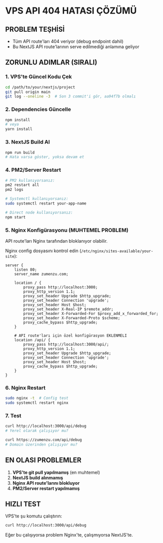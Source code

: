 # VPS API 404 HATASI ÇÖZÜMÜ

## PROBLEM TEŞHİSİ

- Tüm API route'ları 404 veriyor (debug endpoint dahil)
- Bu NextJS API route'larının serve edilmediği anlamına geliyor

## ZORUNLU ADIMLAR (SIRALI)

### 1. VPS'te Güncel Kodu Çek

```bash
cd /path/to/your/nextjs/project
git pull origin main
git log --oneline -3  # Son 3 commit'i gör, aa94f7b olmalı
```

### 2. Dependencies Güncelle

```bash
npm install
# veya
yarn install
```

### 3. NextJS Build Al

```bash
npm run build
# Hata varsa göster, yoksa devam et
```

### 4. PM2/Server Restart

```bash
# PM2 kullanıyorsanız:
pm2 restart all
pm2 logs

# Systemctl kullanıyorsanız:
sudo systemctl restart your-app-name

# Direct node kullanıyorsanız:
npm start
```

### 5. Nginx Konfigürasyonu (MUHTEMEL PROBLEM)

API route'ları Nginx tarafından bloklanıyor olabilir.

Nginx config dosyasını kontrol edin (`/etc/nginx/sites-available/your-site`):

```nginx
server {
    listen 80;
    server_name zumenzu.com;

    location / {
        proxy_pass http://localhost:3000;
        proxy_http_version 1.1;
        proxy_set_header Upgrade $http_upgrade;
        proxy_set_header Connection 'upgrade';
        proxy_set_header Host $host;
        proxy_set_header X-Real-IP $remote_addr;
        proxy_set_header X-Forwarded-For $proxy_add_x_forwarded_for;
        proxy_set_header X-Forwarded-Proto $scheme;
        proxy_cache_bypass $http_upgrade;
    }

    # API route'ları için özel konfigürasyon EKLENMELI
    location /api/ {
        proxy_pass http://localhost:3000/api/;
        proxy_http_version 1.1;
        proxy_set_header Upgrade $http_upgrade;
        proxy_set_header Connection 'upgrade';
        proxy_set_header Host $host;
        proxy_cache_bypass $http_upgrade;
    }
}
```

### 6. Nginx Restart

```bash
sudo nginx -t  # Config test
sudo systemctl restart nginx
```

### 7. Test

```bash
curl http://localhost:3000/api/debug
# Yerel olarak çalışıyor mu?

curl https://zumenzu.com/api/debug
# Domain üzerinden çalışıyor mu?
```

## EN OLASI PROBLEMLER

1. **VPS'te git pull yapılmamış** (en muhtemel)
2. **NextJS build alınmamış**
3. **Nginx API route'larını blokluyor**
4. **PM2/Server restart yapılmamış**

## HIZLI TEST

VPS'te şu komutu çalıştırın:

```bash
curl http://localhost:3000/api/debug
```

Eğer bu çalışıyorsa problem Nginx'te, çalışmıyorsa NextJS'te.
